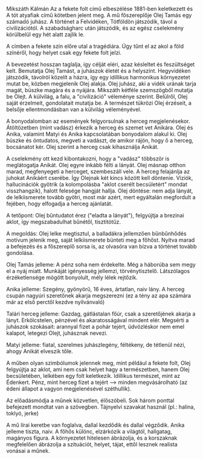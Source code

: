 Mikszáth Kálmán Az a fekete folt című elbeszélése 1881-ben keletkezett és A tót atyafiak című kötetben jelent meg. A mű főszereplője Olej Tamás egy számadó juhász. A történet a Felvidéken, Tótföldön játszódik, távol a civilizációtól. A szabadságharc után játszódik, és az egész cselekmény körülbelül egy hét alatt zajlik le.

A címben a fekete szín előre utal a tragédiára. Úgy tűnt el az akol a föld színéről, hogy helyet csak egy fekete folt jelzi.

A bevezetést hosszan taglalja, így célját eléri, azaz késleltet és feszültséget kelt. Bemutatja Olej Tamást, a juhászok életét és a helyszínt. Hegyvidéken játszódik, távolról közelít a házra, így egy idillikus harmonikus környezetet mutat be, közben megjelenik Olej alakja. Olej juhász, aki a vidék urának tarja magát, büszke magára és a nyájára. Mikszáth kétféle szemszögből mutatja be Olejt. A külvilág, a falu, a "civilizáció" véleménye szerint. Belülről, Olej saját érzelmeit, gondolatait mutatja be. A természet tükrözi Olej érzéseit, a belsője ellentmondásban van a külvilág véleményével.

A bonyodalomban az események felgyorsulnak a herceg megjelenésekor. Átöltözetben (mint vadász) érkezik a herceg és szemet vet Anikára. Olej és Anika, valamint Matyi és Anika kapcsolatában bonyodalom alakul ki. Olej büszke és öntudatos, megveti a vadászt, de amikor rájön, hogy ő a herceg, bocsánatot kér. Olej szerint a herceg csak kihasználja Anikát.

A cselekmény ott kezd kibontakozni, hogy a "vadász" többször is meglátogatja Anikát. Olej egyre inkább félti a lányát. Olej másnap otthon marad, megfenyegeti a herceget, szembeszáll vele. A herceg felajánlja az juhokat Anikáért cserébe. Így Olejnak két kincs között kell döntenie. Víziók, hallucinációk gyötrik (a kolompolásba "aklot cserélt becsületért" mondat visszhangzik), halott felesége hangját hallja. Olej döntése: nem adja lányát, de lelkiismerete tovább gyötri, most már azért, mert egyáltalán megfordult a fejében, hogy elfogadja a herceg ajánlatát.

A tetőpont: Olej bűntudatot érez ("eladta a lányát"), felgyújtja a brezinai aklot, így megszabadulhat bűnétől, tisztitótűz.

A megoldás: Olej lelke megtisztul, a balladákra jellemzően bűnbűnhődés motívum jelenik meg, saját lelkiismerete bünteti meg a főhőst. Nyitva marad a befejezés és a főszereplő sorsa is, az olvasóra van bízva a történet tovább gondolása.

Olej Tamás jelleme: A pénz soha nem érdekelte. Még a háborúba sem megy el a nyáj miatt. Munkáját igényesség jellemzi, törvénytisztelő. Látszólagos érzéketlensége mögött bonyolult, mély lélek rejtőzik.

Anika jelleme: Szegény, gyönyörű, 16 éves, ártatlan, naiv lány. A herceg csupán nagyúri szeretőnek akarja megszerezni (ez a tény az apa számára már az első perctől kezdve nyilvánvaló)

Talári herceg jelleme: Gazdag, gátlástalan főúr, csak a szeretőjének akarja a lányt. Erkölcstelen, pénzével és akaratosságával mindent elér. Megsérti a juhászok szokásait: arannyal fizet a pohár tejért, üdvözléskor nem emel kalapot, letegezi Olejt, juhásznak nevezi.

Matyi jelleme: fiatal, szerelmes juhászlegény, féltékeny, de tétlenül nézi, ahogy Anikát elveszik tőle.

A műben olyan szimbólumok jelennek meg, mint például a fekete folt, Olej felgyújtja az aklot, ami nem csak helyet hagy a természetben, hanem Olej becsületében, lelkében egy folt keletkezik. Idillikus természet, mint az Édenkert. Pénz, mint herceg fizet a tejért --> minden megvásárolható (az édeni állapot a vagyon megjelenésével széthullik).

Az előadásmódja a műnek közvetlen, élőszóbeli. Sok három ponttal befejezett mondtat van a szövegben. Tájnyelvi szavakat használ (pl.: halina, toklyó, jerke)

A mű lírai keretbe van foglalva, dallal kezdődik és dallal végződik. Anika jelleme tiszta, naiv. A főhős különc, elzárkózik a világtól, hallgatag, magányos figura. A környezetet hitelesen ábrázolja, és a korszaknak megfelelően ábrázolja a szituációt, helyet, tájat, ettől lesznek realista vonásai a műnek.